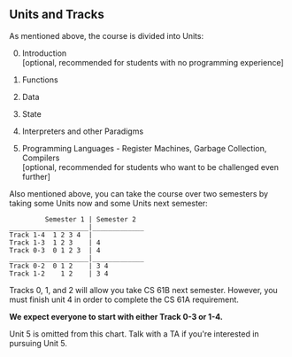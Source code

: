 ## Units and Tracks

As mentioned above, the course is divided into Units:

  0. Introduction  
[optional, recommended for students with no programming experience]

  1. Functions
  2. Data
  3. State
  4. Interpreters and other Paradigms
  5. Programming Languages - Register Machines, Garbage Collection, Compilers  
[optional, recommended for students who want to be challenged even further]

Also mentioned above, you can take the course over two semesters by taking
some Units now and some Units next semester:

    
             Semester 1 | Semester 2
    ____________________|_____________
    Track 1-4  1 2 3 4  |
    Track 1-3  1 2 3    | 4
    Track 0-3  0 1 2 3  | 4
    ____________________|_____________
    Track 0-2  0 1 2    | 3 4
    Track 1-2    1 2    | 3 4
    

Tracks 0, 1, and 2 will allow you take CS 61B next semester.  However, you
must finish unit 4 in order to complete the CS 61A requirement.

**We expect everyone to start with either Track 0-3 or 1-4.**

Unit 5 is omitted from this chart. Talk with a TA if you're interested in
pursuing Unit 5.

